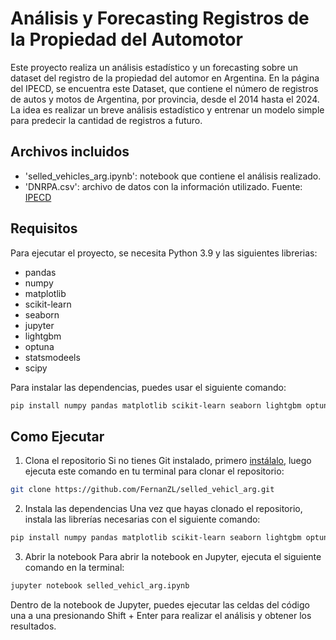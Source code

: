 # Análisis y Forecasting Registros de la Propiedad del Automotor

Este proyecto realiza un análisis estadístico y un forecasting sobre un dataset del registro de la propiedad del automor en Argentina.
En la página del IPECD, se encuentra este Dataset, que contiene el número de registros de autos y motos de Argentina, por provincia, desde el 2014 hasta el 2024.
La idea es realizar un breve análisis estadístico y entrenar un modelo simple para predecir la cantidad de registros a futuro.

## Archivos incluidos

- 'selled_vehicles_arg.ipynb': notebook que contiene el análisis realizado.
- 'DNRPA.csv': archivo de datos con la información utilizado. Fuente: [IPECD](https://estadistica.corrientes.gob.ar/datosabiertos/files?dataset=5)

## Requisitos

Para ejecutar el proyecto, se necesita Python 3.9 y las siguientes librerias: 
- pandas
- numpy
- matplotlib
- scikit-learn
- seaborn
- jupyter
- lightgbm
- optuna
- statsmodeels
- scipy

Para instalar las dependencias, puedes usar el siguiente comando:

```bash
pip install numpy pandas matplotlib scikit-learn seaborn lightgbm optuna statsmodels scipy jupyter
```

## Como Ejecutar

1. Clona el repositorio
Si no tienes Git instalado, primero [instálalo](https://git-scm.com/), luego ejecuta este comando en tu terminal para clonar el repositorio:
```bash
git clone https://github.com/FernanZL/selled_vehicl_arg.git
```

2. Instala las dependencias
Una vez que hayas clonado el repositorio, instala las librerías necesarias con el siguiente comando:
```bash
pip install numpy pandas matplotlib scikit-learn seaborn lightgbm optuna statsmodels scipy jupyter
```

3. Abrir la notebook
Para abrir la notebook en Jupyter, ejecuta el siguiente comando en la terminal:

```bash
jupyter notebook selled_vehicl_arg.ipynb
```

Dentro de la notebook de Jupyter, puedes ejecutar las celdas del código una a una presionando Shift + Enter para realizar el análisis y obtener los resultados.
